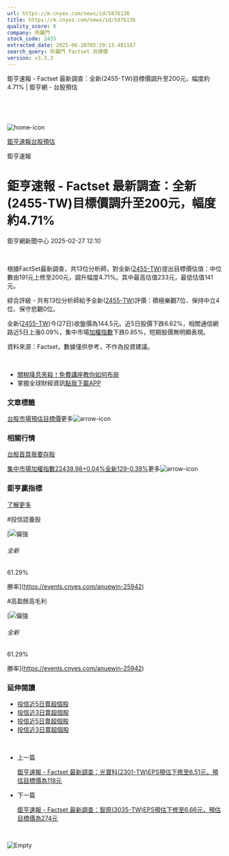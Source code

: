```yaml
---
url: https://m.cnyes.com/news/id/5876136
title: https://m.cnyes.com/news/id/5876136
quality_score: 6
company: 所羅門
stock_code: 2455
extracted_date: 2025-06-26T05:29:13.481167
search_query: 所羅門 factset 目標價
version: v3.3.3
---
```


鉅亨速報 - Factset 最新調查：全新(2455-TW)目標價調升至200元，幅度約4.71% | 鉅亨網 - 台股預估

‌

‌

![home-icon](/assets/icons/breadCrumb/symbol-icon-home.svg)

[鉅亨速報](/news/cat/anue_live)[台股預估](/news/cat/tw_forecast)

鉅亨速報

# 鉅亨速報 - Factset 最新調查：全新(2455-TW)目標價調升至200元，幅度約4.71%

鉅亨網新聞中心 2025-02-27 12:10

‌

根據FactSet最新調查，共13位分析師，對全新([2455-TW](https://www.cnyes.com/twstock/2455))提出目標價估值：中位數由191元上修至200元，調升幅度4.71%。其中最高估值233元，最低估值141元。

綜合評級 - 共有13位分析師給予全新([2455-TW](https://www.cnyes.com/twstock/2455))評價：積極樂觀7位、保持中立4位、保守悲觀0位。

全新([2455-TW](https://www.cnyes.com/twstock/2455))今(27日)收盤價為144.5元。近5日股價下跌6.62%，相關通信網路近5日上漲0.09%，集中市場[加權指數](https://invest.cnyes.com/index/TWS/TSE01)下跌0.85%，短期股價無明顯表現。

資料來源：Factset，數據僅供參考，不作為投資建議。

‌

* [關稅降息夾殺！免費講座教你如何布局](https://www.rsc.com.tw/Cnyes_RSC/SeminarBooking2025InvestmentOutlook.aspx?utm_source=anue&utm_medium=usstocks_end)
* 掌握全球財經資訊[點我下載APP](http://www.cnyes.com/app/?utm_source=mweb&utm_medium=HamMenuBanner&utm_campaign=fixed&utm_content=entr)

### 文章標籤

[台股](https://news.cnyes.com/tag/台股 "台股")[市場預估](https://news.cnyes.com/tag/市場預估 "市場預估")[目標價](https://news.cnyes.com/tag/目標價 "目標價")更多![arrow-icon](/assets/icons/arrows/arrow-down.svg)

### 相關行情

[台股首頁](https://www.cnyes.com/twstock)[我要存股](https://supr.link/8OHaU)

[集中市場加權指數22439.98+0.04%](https://invest.cnyes.com/index/TWS/TSE01)[全新129-0.39%](https://www.cnyes.com/twstock/2455)更多![arrow-icon](/assets/icons/arrows/arrow-down.svg)

### 鉅亨贏指標

[了解更多](https://events.cnyes.com/anuewin-25942)

#投信認養股

[![偏強](/assets/icons/win-indicator/long.svg)

###### 全新

61.29%

勝率](https://events.cnyes.com/anuewin-25942)

#高盈餘高毛利

[![偏強](/assets/icons/win-indicator/long.svg)

###### 全新

61.29%

勝率](https://events.cnyes.com/anuewin-25942)

### 延伸閱讀

* [投信近5日賣超個股](/news/id/5873692)
* [投信近3日賣超個股](/news/id/5873690)
* [投信近5日賣超個股](/news/id/5864846)
* [投信近3日賣超個股](/news/id/5864844)

‌

* 上一篇

  [鉅亨速報 - Factset 最新調查：光寶科(2301-TW)EPS預估下修至6.51元，預估目標價為118元](/news/id/5877205)
* 下一篇

  [鉅亨速報 - Factset 最新調查：智原(3035-TW)EPS預估下修至6.66元，預估目標價為274元](/news/id/5875673)

‌

![Empty](/assets/icons/skeleton/empty-image.svg)

‌